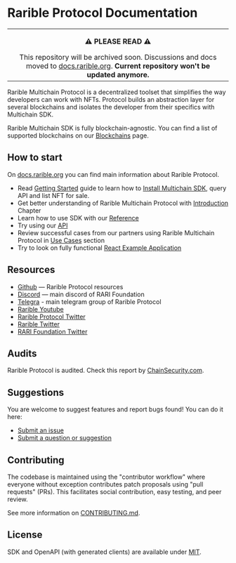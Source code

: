 # Rarible Protocol Documentation

<table><tr><td><p align="center"><b>⚠️ PLEASE READ ⚠️</b></p><div align="center">This repository will be archived soon. Discussions and docs moved to <a href="https://docs.rarible.org">docs.rarible.org</a>. <b>Current repository won't be updated anymore.</b></div></td></tr></table>

Rarible Multichain Protocol is a decentralized toolset that simplifies the way developers can work with NFTs. Protocol builds an abstraction layer for several blockchains and isolates the developer from their specifics with Multichain SDK.

Rarible Multichain SDK is fully blockchain-agnostic. You can find a list of supported blockchains on our [Blockchains](https://docs.rarible.org/docs/supported-chains) page.

## How to start

On [docs.rarible.org](https://docs.rarible.org/) you can find main information about Rarible Protocol.

* Read [Getting Started](https://docs.rarible.org/reference/getting-started) guide to learn how to [Install Multichain SDK](https://docs.rarible.org/reference/getting-started#installation), query API and list NFT for sale.
* Get better understanding of Rarible Multichain Protocol with [Introduction](https://docs.rarible.org/docs/introduction) Chapter
* Learn how to use SDK with our [Reference](https://docs.rarible.org/reference/getting-started)
* Try using our [API](https://docs.rarible.org/reference/getitembyid)
* Review successful cases from our partners using Rarible Multichain Protocol in [Use Cases](https://docs.rarible.org/docs/wallets-portfolios) section
* Try to look on fully functional [React Example Application](https://github.com/rarible/sdk/tree/master/packages/example)

## Resources

* [Github](https://github.com/rarible) — Rarible Protocol resources
* [Discord](https://discord.com/invite/rarifoundation) — main discord of RARI Foundation
* [Telegra](https://t.me/+XPmJwyx2WN0xNjIy) - main telegram group of Rarible Protocol
* [Rarible Youtube](https://www.youtube.com/c/Rarible)
* [Rarible Protocol Twitter](https://twitter.com/raribleprotocol)
* [Rarible Twitter](https://twitter.com/rarible)
* [RARI Foundation Twitter](https://twitter.com/rarifoundation)

## Audits

Rarible Protocol is audited. Check this report by [ChainSecurity.com](https://chainsecurity.com/security-audit/rarible-exchange-v2-smart-contracts/).

## Suggestions

You are welcome to suggest features and report bugs found! You can do it here:

* [Submit an issue](https://github.com/rarible/sdk/issues)
* [Submit a question or suggestion](https://docs.rarible.org/discuss)

## Contributing

The codebase is maintained using the "contributor workflow" where everyone without exception contributes patch proposals using "pull requests" (PRs). This facilitates social contribution, easy testing, and peer review.

See more information on [CONTRIBUTING.md](CONTRIBUTING.md).

## License

SDK and OpenAPI (with generated clients) are available under [MIT](docs/MIT-LICENSE.md).
